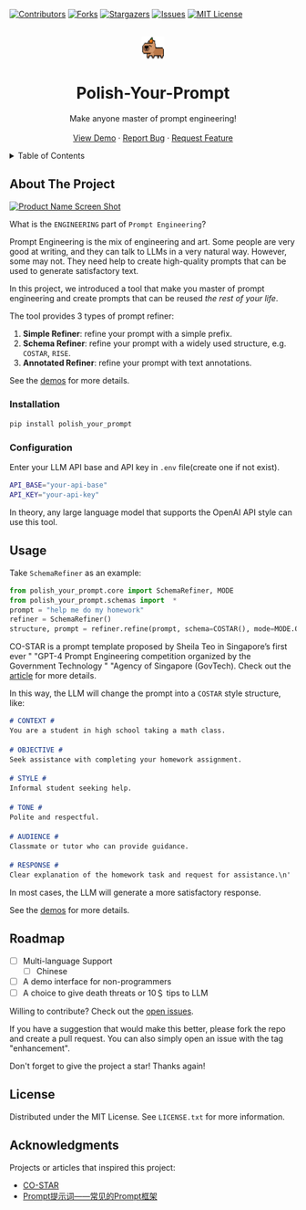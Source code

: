[![Contributors][contributors-shield]][contributors-url]
[![Forks][forks-shield]][forks-url]
[![Stargazers][stars-shield]][stars-url]
[![Issues][issues-shield]][issues-url]
[![MIT License][license-shield]][license-url]



<!-- PROJECT LOGO -->
<br />
<div align="center">
  <a href="https://github.com/ChenZiHong-Gavin/Polish-Your-Prompt">
    <img src="webui/public/logo.png" alt="Logo" width="40" height="40">
  </a>

  <h1 align="center">Polish-Your-Prompt</h1>

  <p align="center">
    Make anyone master of prompt engineering!
    <br />
    <br />
    <a href="https://github.com/ChenZiHong-Gavin/Polish-Your-Prompt/tree/main/demo">View Demo</a>
    ·
    <a href="https://github.com/ChenZiHong-Gavin/Polish-Your-Prompt/issues/new?labels=bug&template=bug-report---.md">Report Bug</a>
    ·
    <a href="https://github.com/ChenZiHong-Gavin/Polish-Your-Prompt/issues/new?labels=enhancement&template=feature-request---.md">Request Feature</a>
  </p>
</div>



<!-- TABLE OF CONTENTS -->
<details>
  <summary>Table of Contents</summary>
  <ol>
    <li>
      <a href="#about-the-project">About The Project</a>
    </li>
    <li>
      <a href="#getting-started">Getting Started</a>
      <ul>
        <li><a href="#installation">Installation</a></li>
        <li><a href="#configuration">Installation</a></li>
      </ul>
    </li>
    <li><a href="#usage">Usage</a></li>
    <li><a href="#roadmap">Roadmap</a></li>
    <li><a href="#license">License</a></li>
    <li><a href="#acknowledgments">Acknowledgments</a></li>
  </ol>
</details>



<!-- ABOUT THE PROJECT -->
## About The Project

[![Product Name Screen Shot][product-screenshot]](https://example.com)

What is the `ENGINEERING` part of `Prompt Engineering`? 

Prompt Engineering is the mix of engineering and art. Some people are very good at writing, and they can talk
to LLMs in a very natural way. However, some may not. 
They need help to create high-quality prompts that can be used to generate satisfactory text.

In this project, we introduced a tool that make you master of prompt engineering and create prompts
that can be reused *the rest of your life*.

The tool provides 3 types of prompt refiner:
1.  **Simple Refiner**: refine your prompt with a simple prefix.
2.  **Schema Refiner**: refine your prompt with a widely used structure, e.g. `COSTAR`, `RISE`.
3.  **Annotated Refiner**: refine your prompt with text annotations.

See the [demos](https://github.com/ChenZiHong-Gavin/Polish-Your-Prompt/tree/main/demo) for more details.


<!-- GETTING STARTED -->
### Installation

  ```sh
  pip install polish_your_prompt
  ```

### Configuration

Enter your LLM API base and API key in `.env` file(create one if not exist).

  ```sh
  API_BASE="your-api-base"
  API_KEY="your-api-key"
  ```

In theory, any large language model that supports the OpenAI API style can use this tool.


<!-- USAGE EXAMPLES -->
## Usage

Take `SchemaRefiner` as an example:

```python
from polish_your_prompt.core import SchemaRefiner, MODE
from polish_your_prompt.schemas import  *
prompt = "help me do my homework"
refiner = SchemaRefiner()
structure, prompt = refiner.refine(prompt, schema=COSTAR(), mode=MODE.ONE_STEP)
```

CO-STAR is a prompt template proposed by Sheila Teo in Singapore’s first ever "
"GPT-4 Prompt Engineering competition organized by the Government Technology "
"Agency of Singapore (GovTech). Check out the [article](https://towardsdatascience.com/how-i-won-singapores-gpt-4-prompt-engineering-competition-34c195a93d41) for more details.

In this way, the LLM will change the prompt into a `COSTAR` style structure, like:

```markdown
# CONTEXT #
You are a student in high school taking a math class.

# OBJECTIVE #
Seek assistance with completing your homework assignment.

# STYLE #
Informal student seeking help.

# TONE #
Polite and respectful.

# AUDIENCE #
Classmate or tutor who can provide guidance.

# RESPONSE #
Clear explanation of the homework task and request for assistance.\n'

```

In most cases, the LLM will generate a more satisfactory response.

See the [demos](https://github.com/ChenZiHong-Gavin/Polish-Your-Prompt/tree/main/demo) for more details.


<!-- ROADMAP -->
## Roadmap

- [ ] Multi-language Support
    - [ ] Chinese
- [ ] A demo interface for non-programmers
- [ ] A choice to give death threats or 10＄ tips to LLM

Willing to contribute? Check out the [open issues](https://github.com/ChenZiHong-Gavin/Polish-Your-Prompt/issues/new?labels=enhancement&template=feature-request---.md).

If you have a suggestion that would make this better, please fork the repo and create a pull request. You can also simply open an issue with the tag "enhancement".

Don't forget to give the project a star! Thanks again!


<!-- LICENSE -->
## License

Distributed under the MIT License. See `LICENSE.txt` for more information.



<!-- ACKNOWLEDGMENTS -->
## Acknowledgments

Projects or articles that inspired this project:

* [CO-STAR](https://towardsdatascience.com/how-i-won-singapores-gpt-4-prompt-engineering-competition-34c195a93d41)
* [Prompt提示词——常见的Prompt框架](https://blog.csdn.net/pumpkin84514/article/details/137474655)




<!-- MARKDOWN LINKS & IMAGES -->
<!-- https://www.markdownguide.org/basic-syntax/#reference-style-links -->
[contributors-shield]: https://img.shields.io/github/contributors/ChenZiHong-Gavin/Polish-Your-Prompt.svg?style=for-the-badge
[contributors-url]: https://github.com/ChenZiHong-Gavin/Polish-Your-Prompt/graphs/contributors
[forks-shield]: https://img.shields.io/github/forks/ChenZiHong-Gavin/Polish-Your-Prompt.svg?style=for-the-badge
[forks-url]: https://github.com/ChenZiHong-Gavin/Polish-Your-Prompt/network/members
[stars-shield]: https://img.shields.io/github/stars/ChenZiHong-Gavin/Polish-Your-Prompt.svg?style=for-the-badge
[stars-url]: https://github.com/ChenZiHong-Gavin/Polish-Your-Prompt/stargazers
[issues-shield]: https://img.shields.io/github/issues/ChenZiHong-Gavin/Polish-Your-Prompt.svg?style=for-the-badge
[issues-url]: https://github.com/ChenZiHong-Gavin/Polish-Your-Prompt/issues
[license-shield]: https://img.shields.io/github/license/ChenZiHong-Gavin/Polish-Your-Prompt.svg?style=for-the-badge
[license-url]: https://github.com/ChenZiHong-Gavin/Polish-Your-Prompt/blob/master/LICENSE.txt
[product-screenshot]: images/screenshot.png
[Next.js]: https://img.shields.io/badge/next.js-000000?style=for-the-badge&logo=nextdotjs&logoColor=white
[Next-url]: https://nextjs.org/
[React.js]: https://img.shields.io/badge/React-20232A?style=for-the-badge&logo=react&logoColor=61DAFB
[React-url]: https://reactjs.org/
[Vue.js]: https://img.shields.io/badge/Vue.js-35495E?style=for-the-badge&logo=vuedotjs&logoColor=4FC08D
[Vue-url]: https://vuejs.org/
[Angular.io]: https://img.shields.io/badge/Angular-DD0031?style=for-the-badge&logo=angular&logoColor=white
[Angular-url]: https://angular.io/
[Svelte.dev]: https://img.shields.io/badge/Svelte-4A4A55?style=for-the-badge&logo=svelte&logoColor=FF3E00
[Svelte-url]: https://svelte.dev/
[Laravel.com]: https://img.shields.io/badge/Laravel-FF2D20?style=for-the-badge&logo=laravel&logoColor=white
[Laravel-url]: https://laravel.com
[Bootstrap.com]: https://img.shields.io/badge/Bootstrap-563D7C?style=for-the-badge&logo=bootstrap&logoColor=white
[Bootstrap-url]: https://getbootstrap.com
[JQuery.com]: https://img.shields.io/badge/jQuery-0769AD?style=for-the-badge&logo=jquery&logoColor=white
[JQuery-url]: https://jquery.com 